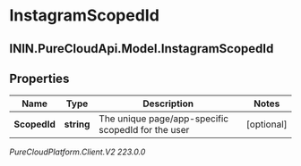 # InstagramScopedId

## ININ.PureCloudApi.Model.InstagramScopedId

## Properties

|Name | Type | Description | Notes|
|------------ | ------------- | ------------- | -------------|
| **ScopedId** | **string** | The unique page/app-specific scopedId for the user | [optional] |



_PureCloudPlatform.Client.V2 223.0.0_
